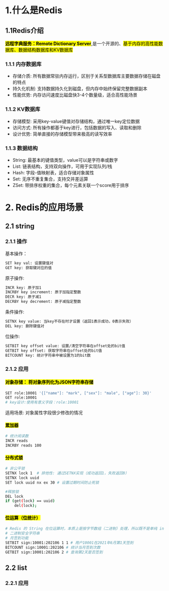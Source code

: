 # 1.什么是Redis
## 1.1Redis介绍
<mark>**远程字典服务：Remote Dictionary Server**</mark>,是一个开源的、<mark>基于内存的高性能数据库、数据结构数据库和KV数据库</mark>
### 1.1.1 内存数据库
- 存储介质: 所有数据常驻内存运⾏，区别于关系型数据库主要数据存储在磁盘的特点
- 持久化机制: ⽀持数据持久化到磁盘，但内存中始终保留完整数据副本
- 性能优势: 内存访问速度⽐磁盘快3-4个数量级，适合⾼性能场景
### 1.1.2 KV数据库
- 存储模型: 采⽤key-value键值对存储结构，通过唯⼀key定位数据
- 访问⽅式: 所有操作都基于key进⾏，包括数据的写⼊、读取和删除
- 设计优势: 简单直接的存储模型带来极⾼的读写效率
### 1.1.3 数据结构

- String: 最基本的键值类型，value可以是字符串或数字
- List: 链表结构，⽀持双向操作，可⽤于实现队列/栈
- Hash: 字段-值映射表，适合存储对象属性
- Set: ⽆序不重复集合，⽀持交并差运算
- ZSet: 带排序权重的集合，每个元素关联⼀个score⽤于排序

# 2. Redis的应用场景
## 2.1 string

### 2.1.1 操作
基本操作：
```bash
SET key val: 设置键值对
GET key: 获取键对应的值
```
原⼦操作:
```bash
INCR key: 原⼦加1
INCRBY key increment: 原⼦加指定整数
DECR key: 原⼦减1
DECRBY key decrement: 原⼦减指定整数
```
条件操作:
```bash
SETNX key value: 当key不存在时才设置（返回1表示成功，0表示失败）
DEL key: 删除键值对
```
位操作:
```bash
SETBIT key offset value: 设置/清空字符串在offset处的bit值
GETBIT key offset: 获取字符串在offset处的bit值
BITCOUNT key: 统计字符串中被设置为1的bit数
```
### 2.1.2 应用
#### <mark>对象存储： 将对象序列化为JSON字符串存储</mark>
```bash
SET role:10001 '{["name"]: "mark", ["sex"]: "male", ["age"]: 30}'
GET role:10001
# key设计:使⽤有意义字段：role:10001
```
适⽤场景: 对象属性字段很少修改的情况

#### <mark>累加器</mark>
```bash
# 统计阅读数
INCR reads 
INCRBY reads 100
```
#### <mark>分布式锁</mark>

```bash
# 非公平锁
SETNX lock 1  # 排他性: 通过SETNX实现（成功返回1，失败返回0）
SETNX lock uuid
SET lock uuid nx ex 30 # 设置过期时间防⽌死锁

#释放锁
DEL lock
if (get(lock) == uuid)
    del(lock);
```

#### <mark>位运算（位统计）</mark>
```bash
# Redis 的 String 在位运算时，本质上是按字节数组（二进制）处理，所以既不是单纯 int，也不是单纯 string
# ⼆进制安全字符串
# ⽉签到功能
SETBIT sign:10001:202106 1 1 # ⽤户10001在2021年6⽉第1天签到
BITCOUNT sign:10001:202106 # 统计当⽉签到次数
GETBIT sign:10001:202106 2 # 查询第2天是否签到
```

## 2.2 list

### 2.2.1 应用
